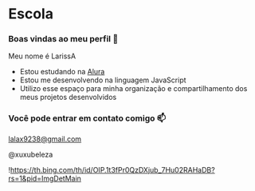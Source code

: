 # Escola

### Boas vindas ao meu perfil 💛

Meu nome é LarissA

- Estou estudando na [Alura](https://www.alura.com.br)
- Estou me desenvolvendo na linguagem JavaScript
- Utilizo esse espaço para minha organização e compartilhamento dos meus projetos desenvolvidos

### Você pode entrar em contato comigo 📫

lalax9238@gmail.com

@xuxubeleza

!https://th.bing.com/th/id/OIP.1t3fPr0QzDXjub_7Hu02RAHaDB?rs=1&pid=ImgDetMain
